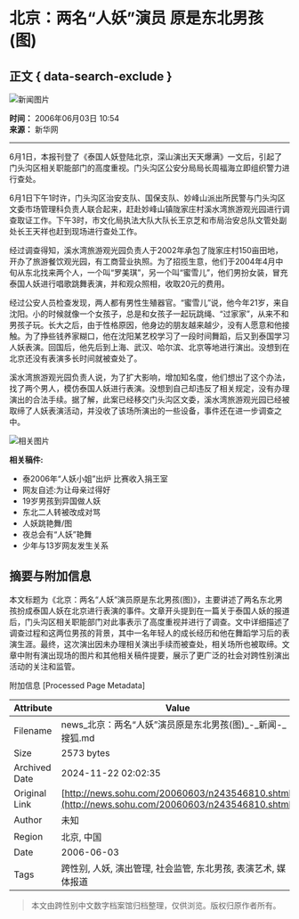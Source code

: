 # 北京：两名“人妖”演员 原是东北男孩(图)

## 正文 { data-search-exclude }


![新闻图片](https://photo.sohu.com/media/xhw.jpg)

**时间：** 2006年06月03日 10:54  
**来源：** 新华网

---

6月1日，本报刊登了《泰国人妖登陆北京，深山演出天天爆满》一文后，引起了门头沟区相关职能部门的高度重视。门头沟区公安分局局长周福海立即组织警力进行查处。

6月1日下午1时许，门头沟区治安支队、国保支队、妙峰山派出所民警与门头沟区文委市场管理科负责人联合起来，赶赴妙峰山镇陇家庄村溪水湾旅游观光园进行调查取证工作。下午3时，市文化局执法大队大队长王京芝和市局治安总队文管处副处长王天祥也赶到现场进行查处工作。

经过调查得知，溪水湾旅游观光园负责人于2002年承包了陇家庄村150亩田地，开办了旅游餐饮观光园，有工商营业执照。为了招揽生意，他们于2004年4月中旬从东北找来两个人，一个叫“罗美琪”，另一个叫“蜜雪儿”，他们男扮女装，冒充泰国人妖进行唱歌跳舞表演，并和观众照相，收取20元的费用。

经过公安人员检查发现，两人都有男性生殖器官。“蜜雪儿”说，他今年21岁，来自沈阳。小的时候就像一个女孩子，总是和女孩子一起玩跳绳、“过家家”，从来不和男孩子玩。长大之后，由于性格原因，他身边的朋友越来越少，没有人愿意和他接触。为了挣些钱养家糊口，他在沈阳某艺校学习了一段时间舞蹈，后又到泰国学习人妖表演。回国后，他先后到上海、武汉、哈尔滨、北京等地进行演出。没想到在北京还没有表演多长时间就被查处了。

溪水湾旅游观光园负责人说，为了扩大影响，增加知名度，他们想出了这个办法，找了两个男人，模仿泰国人妖进行表演。没想到自己却违反了相关规定，没有办理演出的合法手续。据了解，此案已经移交门头沟区文委，溪水湾旅游观光园已经被取缔了人妖表演活动，并没收了该场所演出的一些设备，事件还在进一步调查之中。

![相关图片](https://photocdn.sohu.com/20060603/Img243546811.jpg)

**相关稿件:**  
- 泰2006年“人妖小姐”出炉 比赛收入捐王室  
- 网友自述:为让母亲过得好  
- 19岁男孩到异国做人妖  
- 东北二人转被改成对骂  
- 人妖跳艳舞/图  
- 夜总会有“人妖”艳舞  
- 少年与13岁网友发生关系  

## 摘要与附加信息

<!-- tcd_abstract -->
本文标题为《北京：两名“人妖”演员原是东北男孩(图)》，主要讲述了两名东北男孩扮成泰国人妖在北京进行表演的事件。文章开头提到在一篇关于泰国人妖的报道后，门头沟区相关职能部门对此事表示了高度重视并进行了调查。文中详细描述了调查过程和这两位男孩的背景，其中一名年轻人的成长经历和他在舞蹈学习后的表演生涯。最终，这次演出因未办理相关演出手续而被查处，相关场所也被取缔。文章中附有演出现场的图片和其他相关稿件提要，展示了更广泛的社会对跨性别演出活动的关注和监管。
<!-- tcd_abstract_end -->

附加信息 [Processed Page Metadata]

| Attribute       | Value                                  |
|-----------------|----------------------------------------|
| Filename        | news_北京：两名“人妖”演员原是东北男孩(图)_-_新闻-_搜狐.md                             |
| Size            | 2573 bytes                           |
| Archived Date   | 2024-11-22 02:02:35                             |
| Original Link   | [http://news.sohu.com/20060603/n243546810.shtml](http://news.sohu.com/20060603/n243546810.shtml)                       |
| Author          | 未知                               |
| Region          | 北京, 中国                               |
| Date            | 2006-06-03                                 |
| Tags            | 跨性别, 人妖, 演出管理, 社会监管, 东北男孩, 表演艺术, 媒体报道                                 |
>
> 本文由跨性别中文数字档案馆归档整理，仅供浏览。版权归原作者所有。
>